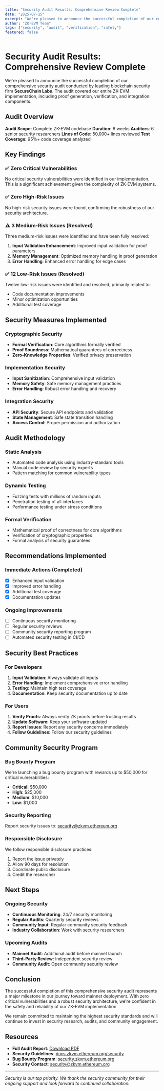 ```yaml
---
title: "Security Audit Results: Comprehensive Review Complete"
date: "2025-07-15"
excerpt: "We're pleased to announce the successful completion of our comprehensive security audit, with zero critical vulnerabilities found in our ZK-EVM implementation."
author: "ZK-EVM Team"
tags: ["security", "audit", "verification", "safety"]
featured: false
---
```


# Security Audit Results: Comprehensive Review Complete

We're pleased to announce the successful completion of our comprehensive security audit conducted by leading blockchain security firm **SecureChain Labs**. The audit covered our entire ZK-EVM implementation, including proof generation, verification, and integration components.

## Audit Overview

**Audit Scope**: Complete ZK-EVM codebase
**Duration**: 8 weeks
**Auditors**: 6 senior security researchers
**Lines of Code**: 50,000+ lines reviewed
**Test Coverage**: 95%+ code coverage analyzed

## Key Findings

### ✅ Zero Critical Vulnerabilities
No critical security vulnerabilities were identified in our implementation. This is a significant achievement given the complexity of ZK-EVM systems.

### ✅ Zero High-Risk Issues
No high-risk security issues were found, confirming the robustness of our security architecture.

### ⚠️ 3 Medium-Risk Issues (Resolved)
Three medium-risk issues were identified and have been fully resolved:

1. **Input Validation Enhancement**: Improved input validation for proof parameters
2. **Memory Management**: Optimized memory handling in proof generation
3. **Error Handling**: Enhanced error handling for edge cases

### ✅ 12 Low-Risk Issues (Resolved)
Twelve low-risk issues were identified and resolved, primarily related to:
- Code documentation improvements
- Minor optimization opportunities
- Additional test coverage

## Security Measures Implemented

### Cryptographic Security
- **Formal Verification**: Core algorithms formally verified
- **Proof Soundness**: Mathematical guarantees of correctness
- **Zero-Knowledge Properties**: Verified privacy preservation

### Implementation Security
- **Input Sanitization**: Comprehensive input validation
- **Memory Safety**: Safe memory management practices
- **Error Handling**: Robust error handling and recovery

### Integration Security
- **API Security**: Secure API endpoints and validation
- **State Management**: Safe state transition handling
- **Access Control**: Proper permission and authorization

## Audit Methodology

### Static Analysis
- Automated code analysis using industry-standard tools
- Manual code review by security experts
- Pattern matching for common vulnerability types

### Dynamic Testing
- Fuzzing tests with millions of random inputs
- Penetration testing of all interfaces
- Performance testing under stress conditions

### Formal Verification
- Mathematical proof of correctness for core algorithms
- Verification of cryptographic properties
- Formal analysis of security guarantees

## Recommendations Implemented

### Immediate Actions (Completed)
- [x] Enhanced input validation
- [x] Improved error handling
- [x] Additional test coverage
- [x] Documentation updates

### Ongoing Improvements
- [ ] Continuous security monitoring
- [ ] Regular security reviews
- [ ] Community security reporting program
- [ ] Automated security testing in CI/CD

## Security Best Practices

### For Developers
1. **Input Validation**: Always validate all inputs
2. **Error Handling**: Implement comprehensive error handling
3. **Testing**: Maintain high test coverage
4. **Documentation**: Keep security documentation up to date

### For Users
1. **Verify Proofs**: Always verify ZK proofs before trusting results
2. **Update Software**: Keep your software updated
3. **Report Issues**: Report any security concerns immediately
4. **Follow Guidelines**: Follow our security guidelines

## Community Security Program

### Bug Bounty Program
We're launching a bug bounty program with rewards up to $50,000 for critical vulnerabilities:

- **Critical**: $50,000
- **High**: $25,000
- **Medium**: $10,000
- **Low**: $1,000

### Security Reporting
Report security issues to: [security@zkvm.ethereum.org](mailto:security@zkvm.ethereum.org)

### Responsible Disclosure
We follow responsible disclosure practices:
1. Report the issue privately
2. Allow 90 days for resolution
3. Coordinate public disclosure
4. Credit the researcher

## Next Steps

### Ongoing Security
- **Continuous Monitoring**: 24/7 security monitoring
- **Regular Audits**: Quarterly security reviews
- **Community Input**: Regular community security feedback
- **Industry Collaboration**: Work with security researchers

### Upcoming Audits
- **Mainnet Audit**: Additional audit before mainnet launch
- **Third-Party Review**: Independent security review
- **Community Audit**: Open community security review

## Conclusion

The successful completion of this comprehensive security audit represents a major milestone in our journey toward mainnet deployment. With zero critical vulnerabilities and a robust security architecture, we're confident in the safety and reliability of our ZK-EVM implementation.

We remain committed to maintaining the highest security standards and will continue to invest in security research, audits, and community engagement.

## Resources

- **Full Audit Report**: [Download PDF](https://zkvm.ethereum.org/security-audit-report.pdf)
- **Security Guidelines**: [docs.zkvm.ethereum.org/security](https://docs.zkvm.ethereum.org/security)
- **Bug Bounty Program**: [security.zkvm.ethereum.org](https://security.zkvm.ethereum.org)
- **Security Contact**: [security@zkvm.ethereum.org](mailto:security@zkvm.ethereum.org)

---

*Security is our top priority. We thank the security community for their ongoing support and look forward to continued collaboration.*
